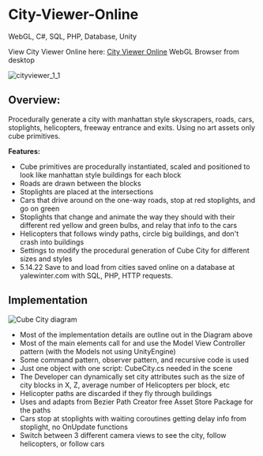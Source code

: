 # City-Viewer-Online
WebGL, C#, SQL, PHP, Database, Unity

View City Viewer Online here: [City Viewer Online](https://yalewinter.com/cityviewer/ "City Viewer Online") WebGL Browser from desktop

![cityviewer_1_1](https://user-images.githubusercontent.com/5803874/172551401-658372e4-45ee-4412-b6e4-d622d0a05f37.jpg)

## Overview:
Procedurally generate a city with manhattan style skyscrapers, roads, cars, stoplights, helicopters, freeway entrance and exits. Using no art assets only cube primitives.

**Features:**
- Cube primitives are procedurally instantiated, scaled and positioned to look like manhattan style buildings for each block
- Roads are drawn between the blocks
- Stoplights are placed at the intersections
- Cars that drive around on the one-way roads, stop at red stoplights, and go on green
- Stoplights that change and animate the way they should with their different red yellow and green bulbs, and relay that info to the cars
- Helicopters that follows windy paths, circle big buildings, and don't crash into buildings
- Settings to modify the procedural generation of Cube City for different sizes and styles
- 5.14.22 Save to and load from cities saved online on a database at yalewinter.com with SQL, PHP, HTTP requests.

## Implementation
![Cube City diagram](https://user-images.githubusercontent.com/5803874/156256669-fc3db5f4-8708-4918-bf10-ecfbf9ab4b22.jpg)

- Most of the implementation details are outline out in the Diagram above
- Most of the main elements call for and use the Model View Controller pattern (with the Models not using UnityEngine)
- Some command pattern, observer pattern, and recursive code is used
- Just one object with one script: CubeCity.cs needed in the scene
- The Developer can dynamically set city attributes such as the size of city blocks in X, Z, average number of Helicopters per block, etc
- Helicopter paths are discarded if they fly through buildings
- Uses and adapts from Bezier Path Creator free Asset Store Package for the paths
- Cars stop at stoplights with waiting coroutines getting delay info from stoplight, no OnUpdate functions 
- Switch between 3 different camera views to see the city, follow helicopters, or follow cars
